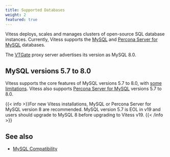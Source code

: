 ```yaml
---
title: Supported Databases  
weight: 2
featured: true
---
```


Vitess deploys, scales and manages clusters of open-source SQL database instances. Currently, Vitess supports the [MySQL](https://www.mysql.com/) and [Percona Server for MySQL](https://www.percona.com/software/mysql-database/percona-server) databases.

The [VTGate](../../concepts/vtgate/) proxy server advertises its version as MySQL 8.0.

## MySQL versions 5.7 to 8.0

Vitess supports the core features of MySQL versions 5.7 to 8.0, with [some limitations](../../reference/compatibility/mysql-compatibility/). Vitess also supports [Percona Server for MySQL](https://www.percona.com/software/mysql-database/percona-server) versions 5.7 to 8.0.

{{< info >}}For new Vitess installations, MySQL or Percona Server for MySQL version 8 are recommended. MySQL version 5.7 is EOL in v19 and users should upgrade to MySQL 8 before upgrading to Vitess v19. {{< /info >}}

## See also

+ [MySQL Compatibility](../../reference/compatibility/mysql-compatibility/)
